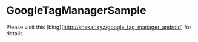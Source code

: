 # GoogleTagManagerSample

Please visit this (blog)(http://shekar.xyz/google_tag_manager_android) for details 

